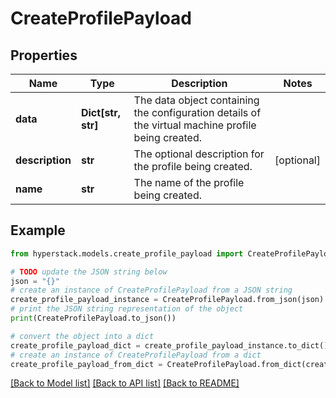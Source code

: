 # CreateProfilePayload


## Properties

Name | Type | Description | Notes
------------ | ------------- | ------------- | -------------
**data** | **Dict[str, str]** | The data object containing the configuration details of the virtual machine profile being created. | 
**description** | **str** | The optional description for the profile being created. | [optional] 
**name** | **str** | The name of the profile being created. | 

## Example

```python
from hyperstack.models.create_profile_payload import CreateProfilePayload

# TODO update the JSON string below
json = "{}"
# create an instance of CreateProfilePayload from a JSON string
create_profile_payload_instance = CreateProfilePayload.from_json(json)
# print the JSON string representation of the object
print(CreateProfilePayload.to_json())

# convert the object into a dict
create_profile_payload_dict = create_profile_payload_instance.to_dict()
# create an instance of CreateProfilePayload from a dict
create_profile_payload_from_dict = CreateProfilePayload.from_dict(create_profile_payload_dict)
```
[[Back to Model list]](../README.md#documentation-for-models) [[Back to API list]](../README.md#documentation-for-api-endpoints) [[Back to README]](../README.md)


